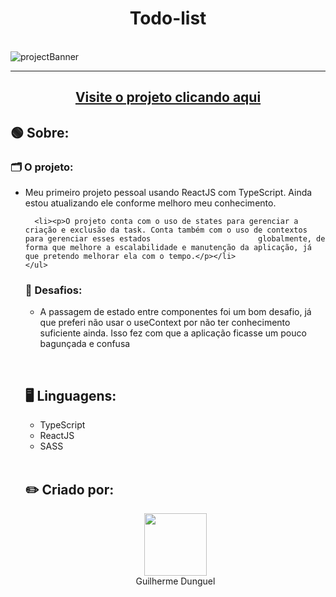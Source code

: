 <h1 align='center'>Todo-list</h1>
<br>
<img src='https://i.imgur.com/rTH2Emy.jpg' alt='projectBanner'>
<hr>
<h2 align='center'><a href="https://to-do-list-delta-beryl.vercel.app/">Visite o projeto clicando aqui</a></h2>
<h2>🟢 Sobre:</h2>
  <h3>🗂️ O projeto:</h3>
    <ul>
      <li><p>Meu primeiro projeto pessoal usando ReactJS com TypeScript. Ainda estou atualizando ele conforme melhoro meu conhecimento.</p></li>

      <li><p>O projeto conta com o uso de states para gerenciar a criação e exclusão da task. Conta também com o uso de contextos para gerenciar esses estados                        globalmente, de forma que melhore a escalabilidade e manutenção da aplicação, já que pretendo melhorar ela com o tempo.</p></li>
    </ul>
  <h3>📌 Desafios:</h3>
  <ul>
    <li><p>A passagem de estado entre componentes foi um bom desafio, já que preferi não usar o useContext por não ter conhecimento suficiente ainda. Isso fez com que a aplicação ficasse um pouco bagunçada e confusa</p></li>
  </ul>
  <br>
<h2>🖥️ Linguagens:</h2>
<ul>
  <li>TypeScript</li>
  <li>ReactJS</li>
  <li>SASS</li>
</ul>
<br>
<h2>✏️ Criado por:</h2>
<div align='center'>
  <img src="https://avatars.githubusercontent.com/u/89926690?v=4" width="100px">
  <br>
  <a align='center' src="https://github.com/GuilhermeDunguel">Guilherme Dunguel</a>
</div>
